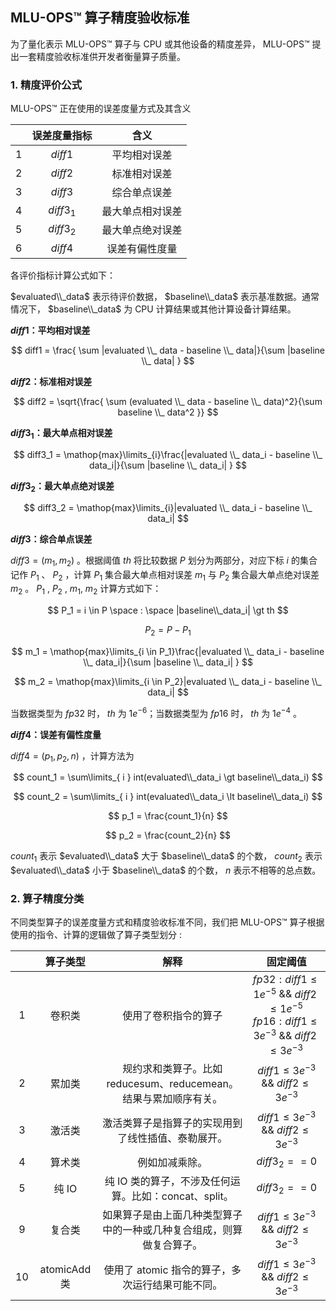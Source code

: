 ## MLU-OPS™ 算子精度验收标准

为了量化表示 MLU-OPS™ 算子与 CPU 或其他设备的精度差异， MLU-OPS™ 提出一套精度验收标准供开发者衡量算子质量。

### 1. 精度评价公式

MLU-OPS™ 正在使用的误差度量方式及其含义

|     | 误差度量指标 |       含义       |
| :-- | :----------: | :--------------: |
| 1   |    $diff1$     |   平均相对误差    |
| 2   |    $diff2$     |   标准相对误差    |
| 3   |    $diff3$     |   综合单点误差 |
| 4   |    $diff3_1$   |   最大单点相对误差 |
| 5   |   $diff3_2$    |   最大单点绝对误差 |
| 6   |    $diff4$     |   误差有偏性度量   |

各评价指标计算公式如下：

$evaluated\\_data$ 表示待评价数据， $baseline\\_data$ 表示基准数据。通常情况下， $baseline\\_data$ 为 CPU 计算结果或其他计算设备计算结果。

**$diff1$：平均相对误差**

$$
diff1 = \frac{ \sum |evaluated \\_ data - baseline \\_ data|}{\sum  |baseline \\_ data| } 
$$

**$diff2$：标准相对误差**

$$
diff2 = \sqrt{\frac{ \sum (evaluated \\_ data - baseline \\_ data)^2}{\sum  baseline \\_ data^2 }}
$$

**$diff3_1$：最大单点相对误差**

$$
diff3_1 = \mathop{max}\limits_{i}\frac{|evaluated \\_ data_i - baseline \\_ data_i|}{\sum  |baseline \\_ data_i| }
$$

**$diff3_2$：最大单点绝对误差**

$$
diff3_2 = \mathop{max}\limits_{i}|evaluated \\_ data_i - baseline \\_ data_i|
$$

**$diff3$：综合单点误差**

$diff3 = (m_1, m_2)$ 。根据阈值 $th$ 将比较数据 $P$ 划分为两部分，对应下标 $i$ 的集合记作 $P_1$ 、 $P_2$ ，计算 $P_1$ 集合最大单点相对误差 $m_1$ 与 $P_2$ 集合最大单点绝对误差 $m_2$ 。 $P_1$ , $P_2$ , $m_1$, $m_2$ 计算方式如下：

$$
P_1 = i \in P \space : \space |baseline\\_data_i| \gt th
$$

$$
P_2 = P - P_1
$$

$$
m_1 = \mathop{max}\limits_{i \in P_1}\frac{|evaluated \\_ data_i - baseline \\_ data_i|}{\sum  |baseline \\_ data_i| }
$$

$$
m_2 = \mathop{max}\limits_{i \in P_2}|evaluated \\_ data_i - baseline \\_ data_i|
$$

当数据类型为 $fp32$ 时， $th$ 为 $1e^{-6}$；当数据类型为 $fp16$ 时， $th$ 为 $1e^{-4}$ 。

**$diff4$：误差有偏性度量**

$diff4 = (p_1, p_2, n)$ ，计算方法为

$$
count_1 = \sum\limits_{ i } int(evaluated\\_data_i \gt baseline\\_data_i)
$$

$$
count_2 = \sum\limits_{ i } int(evaluated\\_data_i \lt baseline\\_data_i)
$$

$$
p_1 = \frac{count_1}{n}
$$

$$
p_2 = \frac{count_2}{n}
$$

$count_1$ 表示 $evaluated\\_data$ 大于 $baseline\\_data$ 的个数， $count_2$ 表示 $evaluated\\_data$ 小于 $baseline\\_data$ 的个数， $n$  表示不相等的总点数。

### 2. 算子精度分类

不同类型算子的误差度量方式和精度验收标准不同，我们把 MLU-OPS™ 算子根据使用的指令、计算的逻辑做了算子类型划分 :

|     | 算子类型    |                                   解释                              |            固定阈值                |
| :-: | :----:      | :-----------------------------------------------------------------: | :--------------------------------: |
|  1  | 卷积类      | 使用了卷积指令的算子 | $fp32: diff1 \leq 1e^{-5}$ && $diff2 \leq 1e^{-5}$<br />$fp16: diff1 \leq 3e^{-3}$ && $diff2 \leq 3e^{-3}$   |
|  2  | 累加类      | 规约求和类算子。比如 reducesum、reducemean。结果与累加顺序有关。    | $diff1 \leq 3e^{-3}$ && $diff2 \leq 3e^{-3}$     |
|  3  | 激活类      | 激活类算子是指算子的实现用到了线性插值、泰勒展开。                  | $diff1 \leq 3e^{-3}$ && $diff2 \leq 3e^{-3}$        |      
|  4  | 算术类      | 例如加减乘除。                                                      |             $diff3_2 == 0$              |
|  5  | 纯 IO       | 纯 IO 类的算子，不涉及任何运算。比如：concat、split。               |         $diff3_2 == 0$                  |
|  9  | 复合类      | 如果算子是由上面几种类型算子中的一种或几种复合组成，则算做复合算子。| $diff1 \leq 3e^{-3}$ && $diff2 \leq 3e^{-3}$      |
| 10  |atomicAdd 类 | 使用了 atomic 指令的算子，多次运行结果可能不同。                    | $diff1 \leq 3e^{-3}$ && $diff2 \leq 3e^{-3}$       |
